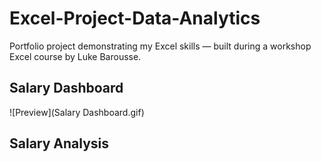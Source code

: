 # Excel-Project-Data-Analytics
Portfolio project demonstrating my Excel skills — built during a workshop Excel course by Luke Barousse.

## Salary Dashboard
![Preview](Salary Dashboard.gif)

## Salary Analysis